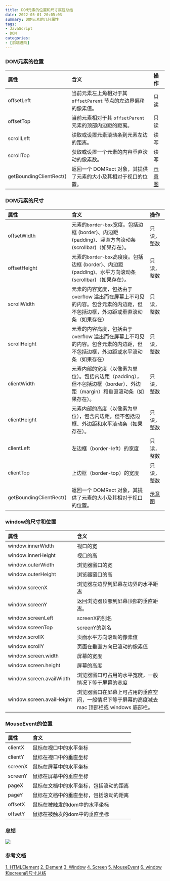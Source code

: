 ```yaml
---
title: DOM元素的位置和尺寸属性总结
date: 2022-05-01 20:05:03
summary: DOM元素的几何属性
tags:
- JavaScript
- DOM
categories:
- [前端进阶]
---
```


### DOM元素的位置
| 属性 | 含义 | 操作 |
| :---- | :---- | :---- |
| offsetLeft | 当前元素左上角相对于其 `offsetParent` 节点的左边界偏移的像素值。| 只读 |
| offsetTop | 当前元素相对于其 `offsetParent` 元素的顶部内边距的距离。| 只读 |
| scrollLeft | 读取或设置元素滚动条到元素左边的距离。| 读写 |
| scrollTop | 获取或设置一个元素的内容垂直滚动的像素数。| 读写 |
| getBoundingClientRect() | 返回一个 DOMRect 对象，其提供了元素的大小及其相对于视口的位置。|[示意图](https://developer.mozilla.org/zh-CN/docs/Web/API/Element/getBoundingClientRect)|

### DOM元素的尺寸
| 属性 | 含义 | 操作 |
| :---- | :---- | :---- |
| offsetWidth | 元素的`border-box`宽度。包括边框 (border)、内边距 (padding)、竖直方向滚动条 (scrollbar)（如果存在）。| 只读，整数 |
| offsetHeight | 元素的`border-box`高度度。包括边框 (border)、内边距 (padding)、水平方向滚动条 (scrollbar)（如果存在）。| 只读，整数 |
| scrollWidth | 元素的内容宽度，包括由于 overflow 溢出而在屏幕上不可见的内容。包含元素的内边距，但不包括边框，外边距或垂直滚动条（如果存在） | 只读，整数 |
| scrollHeight | 元素的内容高度，包括由于 overflow 溢出而在屏幕上不可见的内容。包含元素的内边距，但不包括边框，外边距或水平滚动条（如果存在） | 只读，整数 |
| clientWidth |元素内部的宽度（以像素为单位）。包括内边距（padding），但不包括边框（border）、外边距（margin）和垂直滚动条（如果存在）。| 只读，整数 |
| clientHeight |元素内部的高度（以像素为单位），包含内边距，但不包括边框、外边距和水平滚动条（如果存在）。| 只读，整数 |
| clientLeft | 左边框（border-left）的宽度 | 只读，整数 |
| clientTop | 上边框（border-top）的宽度 | 只读，整数 |
| getBoundingClientRect() | 返回一个 DOMRect 对象，其提供了元素的大小及其相对于视口的位置。|[示意图](https://developer.mozilla.org/zh-CN/docs/Web/API/Element/getBoundingClientRect)|

### window的尺寸和位置
| 属性  | 含义   | 
| :---- | :---- | 
| window.innerWidth | 视口的宽 |
| window.innerHeight | 视口的高 |
| window.outerWidth | 浏览器窗口的宽 |
| window.outerHeight | 浏览器窗口的高 | |
| window.screenX | 浏览器左边界到屏幕左边界的水平距离 |
| window.screenY | 返回浏览器顶部到屏幕顶部的垂直距离。|
| window.screenLeft | screenX的别名 |
| window.screenTop | screenY的别名 |
| window.scrollX | 页面水平方向滚动的像素值 |
| window.scrollY | 页面在垂直方向已滚动的像素值 |
| window.screen.width | 屏幕的宽度 |
| window.screen.height | 屏幕的高度 |
| window.screen.availWidth | 浏览器窗口可占用的水平宽度，一般情况下等于屏幕的宽度 |
| window.screen.availHeight | 浏览器窗口在屏幕上可占用的垂直空间，一般情况下等于屏幕的高度减去 mac 顶部栏或 windows 底部栏。|


### MouseEvent的位置
| 属性  | 含义   | 
| :---- | :---- | 
| clientX | 鼠标在视口中的水平坐标 |
| clientY | 鼠标在视口中的垂直坐标 |
| screenX | 鼠标在屏幕中的水平坐标 |
| screenY | 鼠标在屏幕中的垂直坐标 |
| pageX | 鼠标在文档中的水平坐标，包括滚动的距离 |
| pageY | 鼠标在文档中的垂直坐标，包括滚动的距离 |
| offsetX | 鼠标在被触发的dom中的水平坐标 |
| offsetY | 鼠标在被触发的dom中的垂直坐标 |

### 总结
![](https://s1.ax1x.com/2023/01/11/pSn33p6.jpg)

### 参考文档
[1. HTMLElement](https://developer.mozilla.org/zh-CN/docs/Web/API/HTMLElement)
[2. Element](https://developer.mozilla.org/zh-CN/docs/Web/API/Element)
[3. Window](https://developer.mozilla.org/zh-CN/docs/Web/API/Window)
[4. Screen](https://developer.mozilla.org/zh-CN/docs/Web/API/Screen)
[5. MouseEvent](https://developer.mozilla.org/zh-CN/docs/Web/API/MouseEvent)
[6. window和screen的尺寸总结](https://blog.csdn.net/weixin_33716557/article/details/91890517)